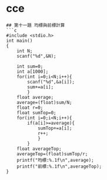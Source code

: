 # cce



```
## 第十一題 均標與前標計算
```c
#include <stdio.h>
int main()
{
	int N;
	scanf("%d",&N);
	
	int sum=0;
	int a[1000];
	for(int i=0;i<N;i++){
		scanf("%d",&a[i]);
		sum+=a[i];
		}
	float average;
	average=(float)sum/N;
	float r=0;
	float sumTop=0;
	for(int i=0;i<N;i++){
		if(a[i]>=average){
			sumTop+=a[i];
			r++;
			}
		}
	float averageTop;
	averageTop=(float)sumTop/r;
	printf("均標:%.1f\n",average);
	printf("前標:%.1f\n",averageTop);
}
	


```
